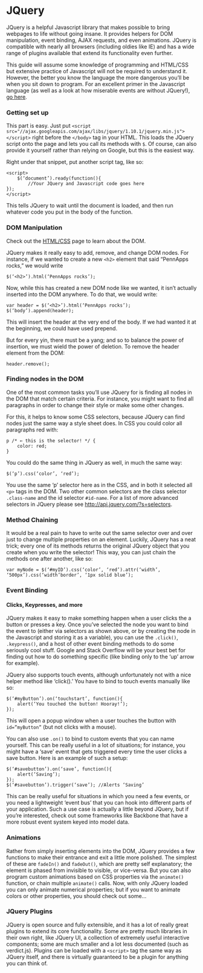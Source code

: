 JQuery
======

JQuery is a helpful Javascript library that makes possible to bring webpages to life without going insane. It provides helpers for DOM manipulation, event binding, AJAX requests, and even animations. JQuery is compatible with nearly all browsers (including oldies like IE) and has a wide range of plugins available that extend its functionality even further.

This guide will assume some knowledge of programming and HTML/CSS but extensive practice of Javascript will not be required to understand it. However, the better you know the language the more dangerous you’ll be when you sit down to program. For an excellent primer in the Javascript language (as well as a look at how miserable events are without JQuery!), [go here](http://eloquentjavascript.net/).

### Getting set up
This part is easy. Just put
`<script src="//ajax.googleapis.com/ajax/libs/jquery/1.10.1/jquery.min.js"></script>`
right before the `</body>` tag in your HTML. This loads the JQuery script onto the page and lets you call its methods with `$`. Of course, can also provide it yourself rather than relying on Google, but this is the easiest way.

Right under that snippet, put another script tag, like so:

    <script>
        $(‘document’).ready(function(){
            //Your JQuery and Javascript code goes here
    });
    </script>

This tells JQuery to wait until the document is loaded, and then run whatever code you put in the body of the function.


### DOM Manipulation

Check out the [HTML/CSS](./css.html) page to learn about the DOM.

JQuery makes it really easy to add, remove, and change DOM nodes. For instance, if we wanted to create a new `<h2>` element that said “PennApps rocks,” we would write

    $(‘<h2>’).html(‘PennApps rocks’);

Now, while this has created a new DOM node like we wanted, it isn’t actually inserted into the DOM anywhere. To do that, we would write:

    var header = $(‘<h2>’).html(‘PennApps rocks’);
    $(‘body’).append(header);

This will insert the header at the very end of the body. If we had wanted it at the beginning, we could have used prepend.

But for every yin, there must be a yang; and so to balance the power of insertion, we must wield the power of deletion. To remove the header element from the DOM:

    header.remove();

### Finding nodes in the DOM

One of the most common tasks you’ll use JQuery for is finding all nodes in the DOM that match certain criteria. For instance, you might want to find all paragraphs in order to change their style or make some other changes.

For this, it helps to know some CSS selectors, because JQuery can find nodes just the same way a style sheet does. In CSS you could color all paragraphs red with:

    p /* ← this is the selector! */ {
        color: red;
    }

You could do the same thing in JQuery as well, in much the same way:

    $(‘p’).css(‘color’, ‘red’);

You use the same ‘p’ selector here as in the CSS, and in both it selected all `<p>` tags in the DOM. Two other common selectors are the class selector `.class-name` and the id selector `#id-name`. For a list of more advanced selectors in JQuery please see http://api.jquery.com/?s=selectors.

### Method Chaining
It would be a real pain to have to write out the same selector over and over just to change multiple properties on an element. Luckily, JQuery has a neat trick; every one of its methods returns the original JQuery object that you create when you write the selector! This way, you can just chain the methods one after another, like so:

    var myNode = $(‘#myID’).css(‘color’, ‘red’).attr(‘width’, ‘500px’).css(‘width’border’, ‘1px solid blue’);

### Event Binding

#### Clicks, Keypresses, and more

JQuery makes it easy to make something happen when a user clicks the a button or presses a key. Once you’ve selected the node you want to bind the event to (either via selectors as shown above, or by creating the node in the Javascript and storing it as a variable), you can use the `.click()`, `.keypress()`, and a host of other event binding methods to do some seriously cool stuff. Google and Stack Overflow will be your best bet for finding out how to do something specific (like binding only to the ‘up’ arrow for example).

JQuery also supports touch events, although unfortunately not with a nice helper method like ‘click().’ You have to bind to touch events manually like so:

    $(‘#myButton’).on(‘touchstart’, function(){
        alert(‘You touched the button! Hooray!’);
    });

This will open a popup window when a user touches the button with `id=”myButton”` (but not clicks with a mouse).

You can also use `.on()` to bind to custom events that you can name yourself. This can be really useful in a lot of situations; for instance, you might have a ‘save’ event that gets triggered every time the user clicks a save button. Here is an example of such a setup:

    $(‘#savebutton’).on(‘save’, function(){
        alert(‘Saving’);
    });
    $(‘#savebutton’).trigger(‘save’); //Alerts ‘Saving’

This can be really useful for situations in which you need a few events, or you need a lightweight ‘event bus’ that you can hook into different parts of your application. Such a use case is actually a little beyond JQuery, but if you’re interested, check out some frameworks like Backbone that have a more robust event system keyed into model data.


### Animations

Rather from simply inserting elements into the DOM, JQuery provides a few functions to make their entrance and exit a little more polished. The simplest of these are `fadeIn()` and `fadeOut()`, which are pretty self explanatory; the element is phased from invisible to visible, or vice-versa. But you can also program custom animations based on CSS properties via the `animate()` function, or chain multiple `animate()` calls. Now, with only JQuery loaded you can only animate numerical properties; but if you want to animate colors or other properties, you should check out some...

### JQuery Plugins

JQuery is open source and fully extensible, and it has a lot of really great plugins to extend its core functionality. Some are pretty much libraries in their own right, like JQuery UI, a collection of extremely useful interactive components; some are much smaller and a lot less documented (such as verdict.js). Plugins can be loaded with a `<script>` tag the same way as JQuery itself, and there is virtually guaranteed to be a plugin for anything you can think of.
